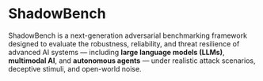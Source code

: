 # ShadowBench
ShadowBench is a next-generation adversarial benchmarking framework designed to evaluate the robustness, reliability, and threat resilience of advanced AI systems — including **large language models (LLMs)**, **multimodal AI**, and **autonomous agents** — under realistic attack scenarios, deceptive stimuli, and open-world noise.
